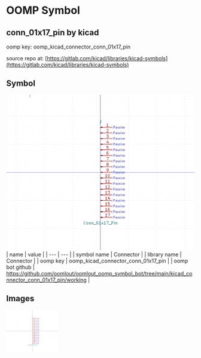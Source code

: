# OOMP Symbol  
## conn_01x17_pin  by kicad  
  
oomp key: oomp_kicad_connector_conn_01x17_pin  
  
source repo at: [https://gitlab.com/kicad/libraries/kicad-symbols](https://gitlab.com/kicad/libraries/kicad-symbols)  
## Symbol  
  
[![working.png](working_600.png)](working.png)  
| name | value | 
| --- | --- | 
| symbol name | Connector | 
| library name | Connector | 
| oomp key | oomp_kicad_connector_conn_01x17_pin | 
| oomp bot github | https://github.com/oomlout/oomlout_oomp_symbol_bot/tree/main/kicad_connector_conn_01x17_pin/working | 
## Images  
  
[![working.png](working_140.png)](working.png)  
